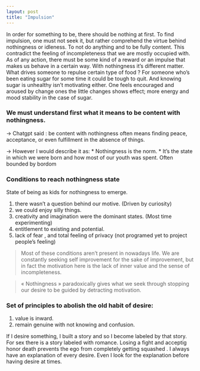 ```yaml
---
layout: post
title: "Impulsion"
---
```


In order for something to be, there should be nothing at first. To find impulsion, one must not seek it, but rather comprehend the virtue behind nothingness or idleness. To not do anything and to be fully content. This contradict the feeling of incompleteness that we are mostly occupied with.
As of any action, there must be some kind of a reward or an impulse that makes us behave in a certain way. With nothingness it’s different matter. What drives someone to repulse certain type of food ? For someone who’s been eating sugar for some time it could be tough to quit. And knowing sugar is unhealthy isn’t motivating either. One feels encouraged and aroused by change ones the little changes shows effect; more energy and mood stability in the case of sugar. 

### We must understand first what it means to be content with nothingness.

-> Chatgpt said : be content with nothingness often means finding peace, acceptance, or even fulfillment in the absence of things.

-> However I would describe it as:
    * Nothingness is the norm.
    * It’s the state in which we were born and how most of our youth was spent. Often bounded by bordom 

### Conditions to reach nothingness state

State of being as kids for nothingness to emerge.
1. there wasn’t a question behind our motive. (Driven by curiosity)
2. we could enjoy silly things.
3. creativity and imagination were the dominant states. (Most time experimenting)
4. entitlement to existing and potential.
5. lack of fear , and total feeling of privacy (not programed yet to project people’s feeling)

> Most of these conditions aren’t present in nowadays life. We are constantly seeking self improvement for the sake of improvement, but in fact the motivation here is the lack of inner value and the sense of incompleteness.    

> « Nothingness » paradoxically gives what we seek through stopping our desire to be guided by detracting motivation.

### Set of principles to abolish the old habit of desire:
1. value is inward.
2. remain genuine with not knowing and confusion.

If I desire something, I built a story and so I become labeled by that story. For sex there is a story labeled with romance. Losing a fight and acceptig honor death  prevents the ego from completely getting squashed . I always have an explanation of every desire. Even I look for the explanation before having desire at times.


